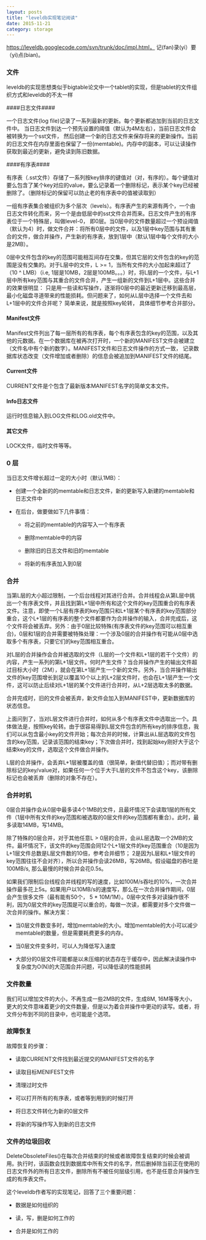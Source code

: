 ```yaml
---
layout: posts
title: "leveldb实现笔记阅读"
date: 2015-11-21
category: storage
---
```


https://leveldb.googlecode.com/svn/trunk/doc/impl.html， 记(fan)录(yi）要（yi)点(bian)。

### 文件 ###

leveldb的实现思想类似于bigtable论文中一个tablet的实现，但是tablet的文件组织方式和leveldb的不太一样

####日志文件####

一个日志文件(log file)记录了一系列最新的更新。每个更新都追加到当前的日志文件中。 当日志文件到达一个预先设置的阈值（默认为4M左右），当前日志文件会被转换为一个sst文件， 然后创建一个新的日志文件来保存将来的更新操作。当前的日志文件在内存里面也保留了一份(memtable)。内存中的副本，可以让读操作获取到最近的更新，避免读到陈旧数据。

####有序表####

有序表（.sst文件）存储了一系列按key排序的键值对（对，有序的）。每个键值对要么包含了某个key对应的value，要么记录着一个删除标记，表示某个key已经被删除了。（删除标记的保留可以防止老的有序表中的值被读取到）

一组有序表集合被组织为多个层次（levels）。有序表产生的来源有两个，一个由日志文件转化而来，另一个是由低层中的sst文件合并而来。日志文件产生的有序表位于一个特殊层，叫做level-0， 即0层。当0层中的文件数量超过一个预设阈值（默认为4）时，做文件合并：将所有0层中的文件，以及1层中key范围与其有重合的文件，做合并操作，产生新的有序表，放到1层中（默认1层中每个文件的大小是2MB）。

0层中文件包含的key的范围可能相互间存在交集，但其它层的文件包含的key的范围是没有交集的。对于L层中的文件，L >= 1，当所有文件的大小加起来超过了（10 ^ LMB）（i.e, 1层是10MB，2层是100MB。。。）时，将L层的一个文件，与L+1层中所有key范围与其重合的文件合并，产生一组新的文件到L+1层中。这些合并的效果很明显： 只是用一些读和写操作，逐渐将0层中的最近更新迁移到最高层，最小化磁盘寻道带来的性能损耗。但问题来了，如何从L层中选择一个文件去和L+1层中的文件合并呢？ 简单来说，就是按照key轮转， 具体细节参考合并部分。

#### Manifest文件 ####

Manifest文件列出了每一层所有的有序表，每个有序表包含的key的范围，以及其他的元数据。在一个数据库在被再次打开时，一个新的MANIFEST文件会被建立（文件名中有个新的数字）。MANIFEST文件和日志文件操作的方式一致， 记录数据库状态改变（文件增加或者删除）的信息会被追加到MANIFEST文件的结尾。

#### Current文件 ####

CURRENT文件是个包含了最新版本MANIFEST名字的简单文本文件。

#### Info日志文件 ####

运行时信息输入到LOG文件和LOG.old文件中。

#### 其它文件 ####

LOCK文件，临时文件等等。

### 0 层 ###

当日志文件增长超过一定的大小时（默认1MB）：

* 创建一个全新的的memtable和日志文件，新的更新写入新建的memtable和日志文件中

* 在后台，做要做如下几件事情：

    - 将之前的memtable的内容写入一个有序表

    - 删除memtable中的内容

    - 删除旧的日志文件和旧的memtable

    - 将新的有序表加入到0层

### 合并 ###

当第L层的大小超过限制，一个后台线程对其进行合并。合并线程会从第L层中挑出一个有序表文件，并且找到第L+1层中所有和这个文件的key范围重合的有序表文件。注意，即使一个L层有序表的key范围只和L+1层某个有序表的key范围部分重合，这个L+1层的有序表的整个文件都要作为合并操作的输入，合并完成后，这个文件将会被丢弃。另外：由于0层比较特殊(有序表文件的key范围可以相互重合)，0层和1层的合并需要被特殊处理：一个涉及0层的合并操作有可能从0层中选取多个有序表，只要它们的key范围相互重合。

对L层的合并操作会合并被选取的文件（L层的一个文件和L+1层的若干个文件）的内容，产生一系列的第L+1层文件。何时产生文件？当合并操作产生的输出文件超过目标大小时（2M），就会在第L+1层产生一个新的文件。另外，当合并操作输出文件的key范围增长到足以覆盖10个以上的L+2层文件时，也会在L+1层产生一个文件，这可以防止后续对L+1层的某个文件进行合并时，从L+2层选取太多的数据。

合并完成时，旧的文件会被丢弃，新文件会加入到MANIFEST中，更新数据库的状态信息。

上面问到了，当对L层文件进行合并时，如何从多个有序表文件中选取出一个。具体做法是，按照key轮转。由于很容易得到L层文件包含的所有key的排序信息，我们可以从包含最小key的文件开始；每次合并的时候，计算出从L层选取的文件包含的key范围，记录该范围的结束key；下次做合并时，找到起始key刚好大于这个结束key的文件，选取这个文件做合并操作。

L层的合并操作，会丢弃L+1层被覆盖的值（很简单，新值代替旧值）；而对带有删除标记的key/value对，如果任何一个位于大于L层的文件不包含这个key，该删除标记也会被丢弃（删除的对象不存在）。

### 合并时机 ##

0层合并操作会从0层中最多读4个1MB的文件，且最坏情况下会读取1层的所有文件（1层中所有文件的key范围和被选取的0层文件的key范围都有重合）。此时，最多读取14MB，写14MB。

除了特殊的0层合并，对于其他任意L > 0层的合并，会从L层选取一个2MB的文件。最坏情况下，该文件的key范围会同12个L+1层文件的key范围重合（10是因为L+1层文件总数是L层文件数的10倍，参考合并细节； 2是因为L层和L+1层文件的key范围往往不会对齐），所以合并操作会读26MB，写26MB。假设磁盘的吞吐是100MB/s, 那么最慢的时候合并会花0.5s。

如果我们限制后台线程合并线程的写的速度，比如100M/s吞吐的10%，一次合并操作最多花上5s。如果用户以10MB/s的速度写，那么在一次合并操作期间，0层会产生很多文件（最有能有50个， 5 * 10M/1M）。0层中文件多对读操作很不利，因为0层文件的key范围是可以重合的，每做一次读，都需要对多个文件做一次合并的操作。解决方案：

- 当0层文件数变多时，增加memtable的大小。增加memtable的大小可以减少memtable的数量，但是需要耗费更多的内存。

- 当0层文件变多时，可以人为降低写入速度

- 大部分的0层文件可能都是以未压缩的状态存在于缓存中，因此解决读操作中复杂度为O(N)的大范围合并问题，可以降低读的性能损耗

### 文件数量 ###

我们可以增加文件的大小，不再生成一些2MB的文件，生成8M, 16M等等大小，更大的文件意味着更少的文件数量，但是以为着合并操作中更动的读写。或者，将文件分布到不同的目录中，也可能是个选项。

### 故障恢复 ###

故障恢复的步骤：

- 读取CURRENT文件找到最近提交的MANIFEST文件的名字

- 读取目标MENIFEST文件

- 清理过时文件

- 可以打开所有的有序表，或者等到用到的时候打开

- 将日志文件转化为新的0层文件

- 将新的写操作写入到新的日志文件

### 文件的垃圾回收 ###

DeleteObsoleteFiles()在每次合并结束的时候或者故障恢复结束的时候会被调用。执行时，该函数会找到数据库中所有文件的名字，然后删掉除当前正在使用的日志文件外的所有日志文件，删除所有不被任何层级引用，也不是任意合并操作生成的有序表文件。

这个leveldb作者写的实现笔记，回答了三个重要问题：

- 数据是如何组织的

- 读，写，删是如何工作的

- 合并是如何工作的


